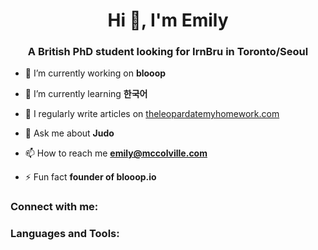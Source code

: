 <h1 align="center">Hi 👋, I'm Emily</h1>
<h3 align="center">A British PhD student looking for IrnBru in Toronto/Seoul</h3>

- 🔭 I’m currently working on **blooop**

- 🌱 I’m currently learning **한국어**

- 📝 I regularly write articles on [theleopardatemyhomework.com](theleopardatemyhomework.com)

- 💬 Ask me about **Judo**

- 📫 How to reach me **emily@mccolville.com**

- ⚡ Fun fact **founder of blooop.io**

<h3 align="left">Connect with me:</h3>
<p align="left">
</p>

<h3 align="left">Languages and Tools:</h3>
